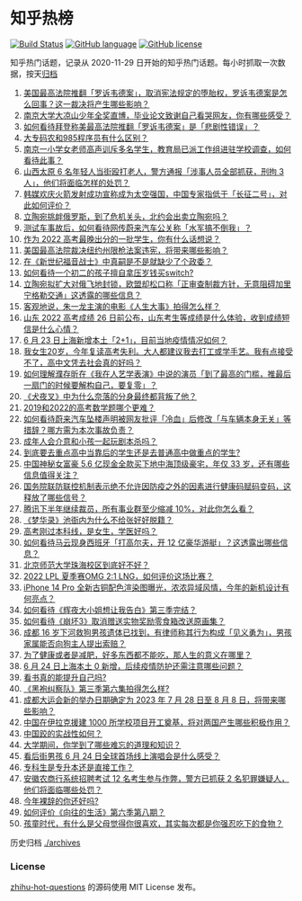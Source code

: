 # 知乎热榜
[![Build Status](https://github.com/ToWeLong/zhihu-hot-questions/workflows/CI/badge.svg)](https://github.com/ToWeLong/zhihu-hot-questions/actions)
[![GitHub language](https://img.shields.io/badge/language-golang-orange.svg)](https://golang.org/)
[![GitHub license](https://img.shields.io/github/license/ToWeLong/zhihu-hot-questions)](https://github.com/ToWeLong/zhihu-hot-questions/blob/main/LICENSE)

知乎热门话题，记录从 2020-11-29 日开始的知乎热门话题。每小时抓取一次数据，按天[归档](./archives)

<!-- BEGIN -->

1. [美国最高法院推翻「罗诉韦德案」，取消宪法规定的堕胎权，罗诉韦德案是怎么回事？这一裁决将产生哪些影响？](https://www.zhihu.com/question/539465390)
1. [南京大学大凉山少年全奖直博，毕业论文致谢自己看哭网友，你有哪些感受？](https://www.zhihu.com/question/538443359)
1. [如何看待拜登称美最高法院推翻「罗诉韦德案」是「悲剧性错误」？](https://www.zhihu.com/question/539543493)
1. [大专码农和985程序员有什么区别？](https://www.zhihu.com/question/535226847)
1. [南京一小学女老师高声训斥多名学生，教育局已派工作组进驻学校调查，如何看待此事？](https://www.zhihu.com/question/539455965)
1. [山西太原 6 名年轻人当街殴打老人，警方通报「涉事人员全部抓获，刑拘 3 人」，他们将面临怎样的处罚？](https://www.zhihu.com/question/539595599)
1. [韩媒欢庆火箭发射成功宣称成为太空强国，中国专家指低于「长征二号」，对此如何评价？](https://www.zhihu.com/question/539101765)
1. [立陶宛挑衅俄罗斯，到了危机关头，北约会出卖立陶宛吗？](https://www.zhihu.com/question/539198966)
1. [测试车事故后，如何看待网传蔚来汽车公关称「水军搞不倒我」？](https://www.zhihu.com/question/539373425)
1. [作为 2022 高考最晚出分的一批学生，你有什么话想说？](https://www.zhihu.com/question/539369531)
1. [美国最高法院裁决纽约州限枪法案违宪，将带来哪些影响？](https://www.zhihu.com/question/539356283)
1. [在《新世纪福音战士》中真嗣是不是就缺少了个政委？](https://www.zhihu.com/question/426318212)
1. [如何看待一个初二的孩子擅自拿压岁钱买switch?](https://www.zhihu.com/question/533209457)
1. [立陶宛拟扩大对俄飞地封锁，欧盟却松口称「正审查制裁方针，无意阻碍加里宁格勒交通」这透露的哪些信息？](https://www.zhihu.com/question/539391291)
1. [客观地说，朱一龙主演的电影《人生大事》拍得怎么样？](https://www.zhihu.com/question/538949989)
1. [山东 2022 高考成绩 26 日前公布，山东考生等成绩是什么体验，收到成绩短信是什么心情？](https://www.zhihu.com/question/539292902)
1. [6 月 23 日上海新增本土「2+1」，目前当地疫情情况如何？](https://www.zhihu.com/question/539269613)
1. [我女生20岁，今年复读高考失利。大人都建议我去打工或学手艺。我有点接受不了，高中文凭去社会真的好吗？](https://www.zhihu.com/question/539431729)
1. [如何理解濮存昕在《我在人艺学表演》中说的演员「到了最高的门槛，推最后一扇门的时候要解构自己，要复零」？](https://www.zhihu.com/question/539293272)
1. [《犬夜叉》中为什么奈落的分身最终都背叛了他？](https://www.zhihu.com/question/24793460)
1. [2019和2022的高考数学题哪个更难？](https://www.zhihu.com/question/536945287)
1. [如何看待蔚来汽车坠楼声明被网友批评「冷血」后修改「与车辆本身无关」等措辞？哪方需为本次事故负责？](https://www.zhihu.com/question/539407850)
1. [成年人会介意和小孩一起玩剧本杀吗？](https://www.zhihu.com/question/470859220)
1. [到底要去重点高中当靠后的学生还是去普通高中做重点的学生?](https://www.zhihu.com/question/539470049)
1. [中国神秘女富豪 5.6 亿现金全款买下地中海顶级豪宅，年仅 33 岁，还有哪些信息值得关注？](https://www.zhihu.com/question/539195242)
1. [国务院联防联控机制表示绝不允许因防疫之外的因素进行健康码赋码变码，这释放了哪些信号？](https://www.zhihu.com/question/539371367)
1. [腾讯下半年继续裁员，所有事业群至少缩减 10%，对此你怎么看？](https://www.zhihu.com/question/539240879)
1. [《梦华录》池衙内为什么不给张好好脱籍？](https://www.zhihu.com/question/538222241)
1. [高考刚过本科线，是女生，学医好吗？](https://www.zhihu.com/question/539468251)
1. [如何看待马云现身西班牙「打高尔夫，开 12 亿豪华游艇」？这透露出哪些信息？](https://www.zhihu.com/question/539320310)
1. [北京师范大学珠海校区到底好不好？](https://www.zhihu.com/question/336246977)
1. [2022 LPL 夏季赛OMG 2:1 LNG，如何评价这场比赛？](https://www.zhihu.com/question/539375958)
1. [iPhone 14 Pro 全新古铜配色渲染图曝光，浓浓异域风情，今年的新机设计有何亮点？](https://www.zhihu.com/question/539100731)
1. [如何看待《辉夜大小姐想让我告白》第三季完结？](https://www.zhihu.com/question/539507826)
1. [如何看待《崩坏3》取消赠送实物奖励零食箱改送原画集？](https://www.zhihu.com/question/539328823)
1. [成都  16 岁下河救狗男孩遗体已找到，有律师称其行为构成「见义勇为」，男孩家属能否向狗主人提出索赔？](https://www.zhihu.com/question/539101931)
1. [为了健康或者是减肥，好多东西都不能吃，那人生的意义在哪里？](https://www.zhihu.com/question/529063738)
1. [6 月 24 日上海本土 0 新增，后续疫情防护还需注意哪些问题？](https://www.zhihu.com/question/539544675)
1. [看书真的能提升自己吗?](https://www.zhihu.com/question/535681676)
1. [《黑袍纠察队》第三季第六集拍得怎么样?](https://www.zhihu.com/question/539322188)
1. [成都大运会新的举办日期确定为 2023 年 7 月 28 日至 8 月 8 日，将带来哪些影响？](https://www.zhihu.com/question/539550762)
1. [中国在伊拉克援建 1000 所学校项目开工奠基，将对两国产生哪些积极作用？](https://www.zhihu.com/question/538979248)
1. [中国跤的实战性如何？](https://www.zhihu.com/question/441901528)
1. [大学期间，你学到了哪些难忘的道理和知识？](https://www.zhihu.com/question/537666993)
1. [看后街男孩 6 月 24 日全球首场线上演唱会是什么感受？](https://www.zhihu.com/question/539426032)
1. [专科生是专升本还是直接工作？](https://www.zhihu.com/question/530002371)
1. [安徽农商行系统招聘考试 12 名考生参与作弊，警方已抓获 2 名犯罪嫌疑人，他们将面临哪些处罚？](https://www.zhihu.com/question/539582332)
1. [今年裸辞的你还好吗?](https://www.zhihu.com/question/538234689)
1. [如何评价《向往的生活》第六季第八期？](https://www.zhihu.com/question/539421443)
1. [孩童时代，有什么是父母觉得你很喜欢，其实每次都是你强忍吃下的食物？](https://www.zhihu.com/question/538201981)

<!-- END -->

历史归档 [./archives](./archives)


### License
[zhihu-hot-questions](https://github.com/towelong/zhihu-hot-questions) 的源码使用 MIT License 发布。